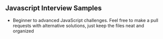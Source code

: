 ## Javascript Interview Samples
- Beginner to advanced JavaScript challenges. Feel free to make a pull requests with alternative solutions, just keep the files neat and organized